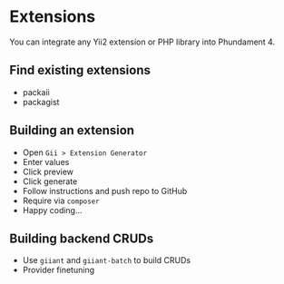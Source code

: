 Extensions
==========

You can integrate any Yii2 extension or PHP library into Phundament 4.

Find existing extensions
------------------------

- packaii
- packagist

Building an extension
---------------------

- Open `Gii > Extension Generator`
- Enter values
- Click preview
- Click generate
- Follow instructions and push repo to GitHub
- Require via `composer`
- Happy coding...

Building backend CRUDs
----------------------

- Use `giiant` and `giiant-batch` to build CRUDs
- Provider finetuning
